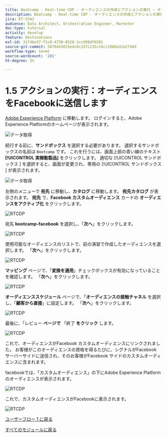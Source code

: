 ```yaml
---
title: Bootcamp - Real-time CDP - オーディエンスの作成とアクションの実行 – オーディエンスを DV360 に送信する
description: Bootcamp - Real-time CDP - オーディエンスの作成とアクションの実行 – オーディエンスを DV360 に送信する
jira: KT-5342
audience: Data Architect, Orchestration Engineer, Marketer
doc-type: tutorial
activity: develop
feature: Destinations
exl-id: 31f46e37-f1c0-4730-8520-1ccd98df6501
source-git-commit: 5876de5015e4c8c337c235c24cc28b0a32e274dd
workflow-type: tm+mt
source-wordcount: '281'
ht-degree: 3%

---
```


# 1.5 アクションの実行：オーディエンスをFacebookに送信します

[Adobe Experience Platform](https://experience.adobe.com/platform) に移動します。 ログインすると、Adobe Experience Platformのホームページが表示されます。

![データ取得](./images/home.png)

続行する前に、**サンドボックス** を選択する必要があります。 選択するサンドボックスの名前は ``Bootcamp`` です。 これを行うには、画面上部の青い線のテキスト **[!UICONTROL 実稼動製品]** をクリックします。 適切な [!UICONTROL  サンドボックス ] を選択すると、画面が変更され、専用の [!UICONTROL  サンドボックス ] が表示されます。

![データ取得](./images/sb1.png)

左側のメニューで **宛先** に移動し、**カタログ** に移動します。 **宛先カタログ** が表示されます。 **宛先** で、**Facebook カスタムオーディエンス** カードの **オーディエンスをアクティブ化** をクリックします。

![RTCDP](./images/rtcdpgoogleseg.png)

宛先 **bootcamp-facebook** を選択し、「**次へ**」をクリックします。

![RTCDP](./images/rtcdpcreatedest2.png)

使用可能なオーディエンスのリストで、前の演習で作成したオーディエンスを選択します。 「**次へ**」をクリックします。

![RTCDP](./images/rtcdpcreatedest3.png)

**マッピング** ページで、「**変換を適用**」チェックボックスが有効になっていることを確認します。 「**次へ**」をクリックします。

![RTCDP](./images/rtcdpcreatedest4a.png)

**オーディエンススケジュール** ページで、「**オーディエンスの接触チャネル** を選択し、「**顧客から直接**」に設定します。 「**次へ**」をクリックします。

![RTCDP](./images/rtcdpcreatedest4.png)

最後に、「レビュー **ページで** 「終了 **をクリック** します。

![RTCDP](./images/rtcdpcreatedest5.png)

これで、オーディエンスがFacebook カスタムオーディエンスにリンクされました。 お客様がこのオーディエンスの資格を得るたびに、シグナルがFacebook サーバーサイドに送信され、そのお客様がFacebook サイドのカスタムオーディエンスに含まれます。

facebookでは、「カスタムオーディエンス」の下にAdobe Experience Platformのオーディエンスが表示されます。

![RTCDP](./images/rtcdpcreatedest5b.png)

これで、カスタムオーディエンスがFacebookに表示されます。

![RTCDP](./images/rtcdpcreatedest5a.png)

[ユーザーフロー 1 に戻る](./uc1.md)

[すべてのモジュールに戻る](../../overview.md)
